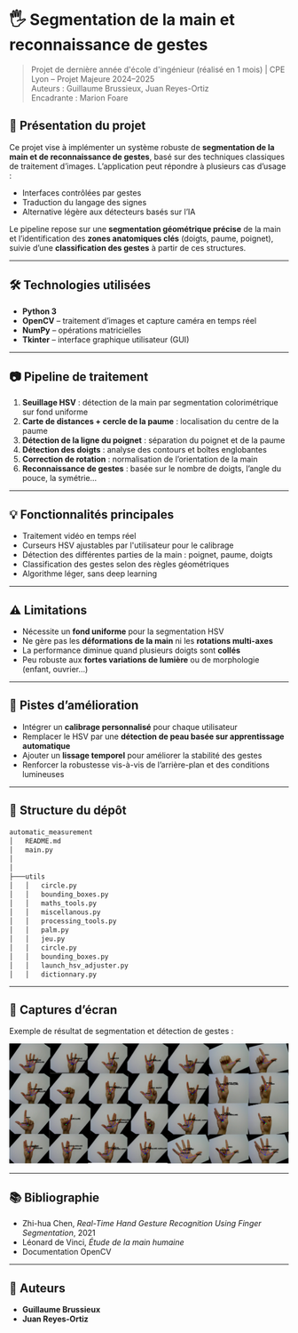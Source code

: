 # 🖐️ Segmentation de la main et reconnaissance de gestes

> Projet de dernière année d'école d'ingénieur (réalisé en 1 mois) | CPE Lyon – Projet Majeure 2024–2025  
> Auteurs : Guillaume Brussieux, Juan Reyes-Ortiz  
> Encadrante : Marion Foare

## 📌 Présentation du projet

Ce projet vise à implémenter un système robuste de **segmentation de la main et de reconnaissance de gestes**, basé sur des techniques classiques de traitement d’images. L’application peut répondre à plusieurs cas d’usage :

- Interfaces contrôlées par gestes  
- Traduction du langage des signes  
- Alternative légère aux détecteurs basés sur l’IA

Le pipeline repose sur une **segmentation géométrique précise** de la main et l’identification des **zones anatomiques clés** (doigts, paume, poignet), suivie d’une **classification des gestes** à partir de ces structures.

---

## 🛠️ Technologies utilisées

- **Python 3**
- **OpenCV** – traitement d’images et capture caméra en temps réel  
- **NumPy** – opérations matricielles  
- **Tkinter** – interface graphique utilisateur (GUI)

---

## 📷 Pipeline de traitement

1. **Seuillage HSV** : détection de la main par segmentation colorimétrique sur fond uniforme  
2. **Carte de distances + cercle de la paume** : localisation du centre de la paume  
3. **Détection de la ligne du poignet** : séparation du poignet et de la paume  
4. **Détection des doigts** : analyse des contours et boîtes englobantes  
5. **Correction de rotation** : normalisation de l’orientation de la main  
6. **Reconnaissance de gestes** : basée sur le nombre de doigts, l’angle du pouce, la symétrie…

---

## 💡 Fonctionnalités principales

- Traitement vidéo en temps réel  
- Curseurs HSV ajustables par l'utilisateur pour le calibrage  
- Détection des différentes parties de la main : poignet, paume, doigts  
- Classification des gestes selon des règles géométriques  
- Algorithme léger, sans deep learning

---

## ⚠️ Limitations

- Nécessite un **fond uniforme** pour la segmentation HSV  
- Ne gère pas les **déformations de la main** ni les **rotations multi-axes**  
- La performance diminue quand plusieurs doigts sont **collés**  
- Peu robuste aux **fortes variations de lumière** ou de morphologie (enfant, ouvrier…)

---

## 🚀 Pistes d’amélioration

- Intégrer un **calibrage personnalisé** pour chaque utilisateur  
- Remplacer le HSV par une **détection de peau basée sur apprentissage automatique**  
- Ajouter un **lissage temporel** pour améliorer la stabilité des gestes  
- Renforcer la robustesse vis-à-vis de l’arrière-plan et des conditions lumineuses

---

## 📂 Structure du dépôt

```
automatic_measurement
│   README.md
│   main.py
│   
│
├───utils
│   │   circle.py
│   │   bounding_boxes.py
│   │   maths_tools.py
│   │   miscellanous.py
│   │   processing_tools.py
│   │   palm.py
│   │   jeu.py
│   │   circle.py
│   │   bounding_boxes.py
│   │   launch_hsv_adjuster.py
│   │   dictionnary.py

```

---

## 📸 Captures d’écran

Exemple de résultat de segmentation et détection de gestes :

![Résultat](photo_hand.png)

---

## 📚 Bibliographie

- Zhi-hua Chen, *Real-Time Hand Gesture Recognition Using Finger Segmentation*, 2021  
- Léonard de Vinci, *Étude de la main humaine*  
- Documentation OpenCV

---

## 🧠 Auteurs

- **Guillaume Brussieux**  
- **Juan Reyes-Ortiz**
